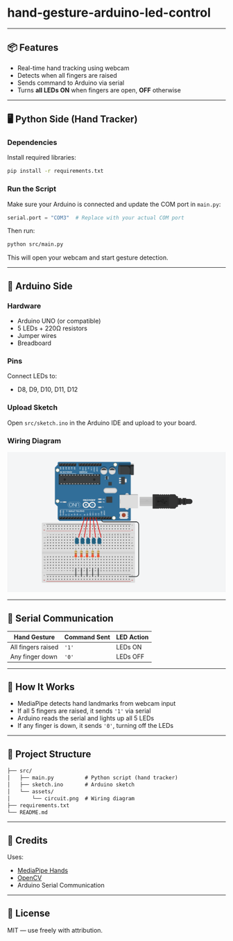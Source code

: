 # hand-gesture-arduino-led-control

---

## 📦 Features

- Real-time hand tracking using webcam
- Detects when all fingers are raised
- Sends command to Arduino via serial
- Turns **all LEDs ON** when fingers are open, **OFF** otherwise

---

## 🖥️ Python Side (Hand Tracker)

### Dependencies
Install required libraries:

```bash
pip install -r requirements.txt
```

### Run the Script
Make sure your Arduino is connected and update the COM port in `main.py`:

```python
serial.port = "COM3"  # Replace with your actual COM port
```

Then run:

```bash
python src/main.py
```

This will open your webcam and start gesture detection.

---

## 🔌 Arduino Side

### Hardware
- Arduino UNO (or compatible)
- 5 LEDs + 220Ω resistors
- Jumper wires
- Breadboard

### Pins
Connect LEDs to:
- D8, D9, D10, D11, D12

### Upload Sketch
Open `src/sketch.ino` in the Arduino IDE and upload to your board.

### Wiring Diagram

![Circuit Diagram](src/assets/circuit.png)

---

## 🔁 Serial Communication

| Hand Gesture         | Command Sent | LED Action     |
|----------------------|--------------|----------------|
| All fingers raised   | `'1'`        | LEDs ON        |
| Any finger down      | `'0'`        | LEDs OFF       |

---

## 🧠 How It Works

- MediaPipe detects hand landmarks from webcam input
- If all 5 fingers are raised, it sends `'1'` via serial
- Arduino reads the serial and lights up all 5 LEDs
- If any finger is down, it sends `'0'`, turning off the LEDs

---

## 📂 Project Structure

```
├── src/
│   ├── main.py          # Python script (hand tracker)
│   ├── sketch.ino       # Arduino sketch
│   └── assets/
│       └── circuit.png  # Wiring diagram
├── requirements.txt
└── README.md
```

---

## 🧠 Credits

Uses:
- [MediaPipe Hands](https://ai.google.dev/edge/mediapipe/solutions/vision/hand_landmarker)
- [OpenCV](https://opencv.org/)
- Arduino Serial Communication

---

## 📝 License

MIT — use freely with attribution.
